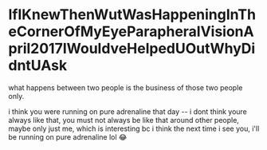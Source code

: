 # IfIKnewThenWutWasHappeningInTheCornerOfMyEyeParapheralVisionApril2017IWouldveHelpedUOutWhyDidntUAsk

what happens between two people is the business of those two people only.

i think you were running on pure adrenaline that day -- i dont think youre always like that, you must not always be like that around other people, maybe only just me, which is interesting bc i think the next time i see you, i'll be running on pure adrenaline lol 😂
